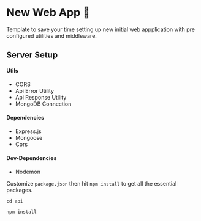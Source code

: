 # New Web App 🚀

Template to save your time setting up new initial web appplication with pre configured utilities and middleware.

## Server Setup

#### Utils

- CORS
- Api Error Utility
- Api Response Utility
- MongoDB Connection

#### Dependencies

- Express.js
- Mongoose
- Cors

#### Dev-Dependencies

- Nodemon

Customize `package.json` then hit `npm install` to get all the essential packages.

```
cd api
```

```
npm install
```
